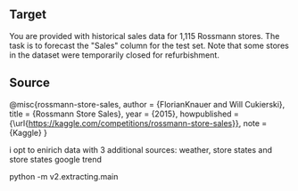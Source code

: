 ## Target
You are provided with historical sales data for 1,115 Rossmann stores. The task is to forecast the "Sales" column for the test set. Note that some stores in the dataset were temporarily closed for refurbishment.

## Source
@misc{rossmann-store-sales,
    author = {FlorianKnauer and Will Cukierski},
    title = {Rossmann Store Sales},
    year = {2015},
    howpublished = {\url{https://kaggle.com/competitions/rossmann-store-sales}},
    note = {Kaggle}
}

i opt to enirich data with 3 additional sources: weather, store states and store states google trend

python -m v2.extracting.main